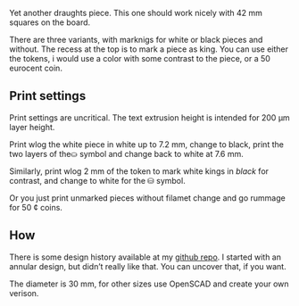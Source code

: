 Yet another draughts piece. This one should work nicely with 42 mm squares on the board.

There are three variants, with marknigs for white or black pieces and without. The recess at the top is to mark a piece as king. You can use either the tokens, i would use a color with some contrast to the piece, or a 50 eurocent coin.


## Print settings

Print settings are uncritical. The text extrusion height is intended for 200 µm layer height.

Print wlog the white piece in white up to 7.2 mm, change to black, print the two layers of the⛀ symbol and change back to white at 7.6 mm.

Similarly, print wlog 2 mm of the token to mark white kings in *black* for contrast, and change to white for the ⛁ symbol.

Or you just print unmarked pieces without filamet change and go rummage for 50 ¢ coins.

## How

There is some design history available at my [github repo](https://github.com/ospalh/3d-printing/tree/develop/Damestein). I started with an annular design, but didn’t really like that. You can uncover that, if you want.

The diameter is 30 mm, for other sizes use OpenSCAD and create your own verison.
